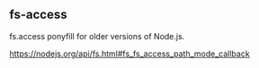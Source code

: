 ## fs-access

fs.access ponyfill for older versions of Node.js.

https://nodejs.org/api/fs.html#fs_fs_access_path_mode_callback
